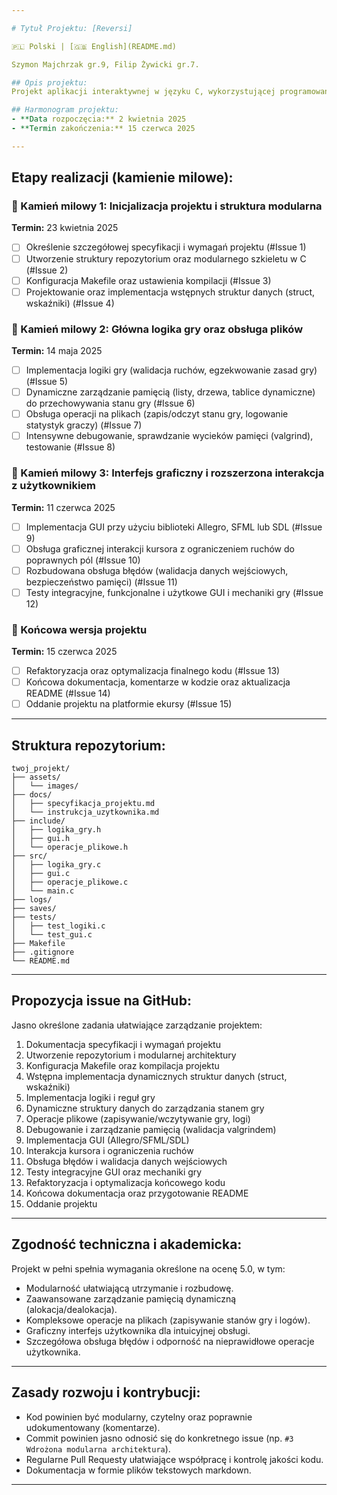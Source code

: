 ```yaml
---

# Tytuł Projektu: [Reversi]

🇵🇱 Polski | [🇬🇧 English](README.md)

Szymon Majchrzak gr.9, Filip Żywicki gr.7.

## Opis projektu:
Projekt aplikacji interaktywnej w języku C, wykorzystującej programowanie niskopoziomowe, z modularną strukturą kodu, dynamicznym zarządzaniem pamięcią, kompleksową obsługą błędów oraz graficznym interfejsem użytkownika. Projekt spełnia wymagania zaliczenia na ocenę 5.0, w tym operacje na plikach, efektywne użycie wskaźników i struktur danych oraz intuicyjną obsługę graficzną.

## Harmonogram projektu:
- **Data rozpoczęcia:** 2 kwietnia 2025  
- **Termin zakończenia:** 15 czerwca 2025

---
```


## Etapy realizacji (kamienie milowe):

### 🚩 Kamień milowy 1: Inicjalizacja projektu i struktura modularna
**Termin:** 23 kwietnia 2025
- [ ] Określenie szczegółowej specyfikacji i wymagań projektu (#Issue 1)
- [ ] Utworzenie struktury repozytorium oraz modularnego szkieletu w C (#Issue 2)
- [ ] Konfiguracja Makefile oraz ustawienia kompilacji (#Issue 3)
- [ ] Projektowanie oraz implementacja wstępnych struktur danych (struct, wskaźniki) (#Issue 4)

### 🚩 Kamień milowy 2: Główna logika gry oraz obsługa plików
**Termin:** 14 maja 2025
- [ ] Implementacja logiki gry (walidacja ruchów, egzekwowanie zasad gry) (#Issue 5)
- [ ] Dynamiczne zarządzanie pamięcią (listy, drzewa, tablice dynamiczne) do przechowywania stanu gry (#Issue 6)
- [ ] Obsługa operacji na plikach (zapis/odczyt stanu gry, logowanie statystyk graczy) (#Issue 7)
- [ ] Intensywne debugowanie, sprawdzanie wycieków pamięci (valgrind), testowanie (#Issue 8)

### 🚩 Kamień milowy 3: Interfejs graficzny i rozszerzona interakcja z użytkownikiem
**Termin:** 11 czerwca 2025
- [ ] Implementacja GUI przy użyciu biblioteki Allegro, SFML lub SDL (#Issue 9)
- [ ] Obsługa graficznej interakcji kursora z ograniczeniem ruchów do poprawnych pól (#Issue 10)
- [ ] Rozbudowana obsługa błędów (walidacja danych wejściowych, bezpieczeństwo pamięci) (#Issue 11)
- [ ] Testy integracyjne, funkcjonalne i użytkowe GUI i mechaniki gry (#Issue 12)

### 🚩 Końcowa wersja projektu
**Termin:** 15 czerwca 2025
- [ ] Refaktoryzacja oraz optymalizacja finalnego kodu (#Issue 13)
- [ ] Końcowa dokumentacja, komentarze w kodzie oraz aktualizacja README (#Issue 14)
- [ ] Oddanie projektu na platformie ekursy (#Issue 15)

---

## Struktura repozytorium:
```
twoj_projekt/
├── assets/
│   └── images/
├── docs/
│   ├── specyfikacja_projektu.md
│   └── instrukcja_uzytkownika.md
├── include/
│   ├── logika_gry.h
│   ├── gui.h
│   └── operacje_plikowe.h
├── src/
│   ├── logika_gry.c
│   ├── gui.c
│   ├── operacje_plikowe.c
│   └── main.c
├── logs/
├── saves/
├── tests/
│   ├── test_logiki.c
│   └── test_gui.c
├── Makefile
├── .gitignore
└── README.md
```

---

## Propozycja issue na GitHub:
Jasno określone zadania ułatwiające zarządzanie projektem:

1. Dokumentacja specyfikacji i wymagań projektu
2. Utworzenie repozytorium i modularnej architektury
3. Konfiguracja Makefile oraz kompilacja projektu
4. Wstępna implementacja dynamicznych struktur danych (struct, wskaźniki)
5. Implementacja logiki i reguł gry
6. Dynamiczne struktury danych do zarządzania stanem gry
7. Operacje plikowe (zapisywanie/wczytywanie gry, logi)
8. Debugowanie i zarządzanie pamięcią (walidacja valgrindem)
9. Implementacja GUI (Allegro/SFML/SDL)
10. Interakcja kursora i ograniczenia ruchów
11. Obsługa błędów i walidacja danych wejściowych
12. Testy integracyjne GUI oraz mechaniki gry
13. Refaktoryzacja i optymalizacja końcowego kodu
14. Końcowa dokumentacja oraz przygotowanie README
15. Oddanie projektu 

---

## Zgodność techniczna i akademicka:
Projekt w pełni spełnia wymagania określone na ocenę 5.0, w tym:

- Modularność ułatwiającą utrzymanie i rozbudowę.
- Zaawansowane zarządzanie pamięcią dynamiczną (alokacja/dealokacja).
- Kompleksowe operacje na plikach (zapisywanie stanów gry i logów).
- Graficzny interfejs użytkownika dla intuicyjnej obsługi.
- Szczegółowa obsługa błędów i odporność na nieprawidłowe operacje użytkownika.

---

## Zasady rozwoju i kontrybucji:
- Kod powinien być modularny, czytelny oraz poprawnie udokumentowany (komentarze).
- Commit powinien jasno odnosić się do konkretnego issue (np. `#3 Wdrożona modularna architektura`).
- Regularne Pull Requesty ułatwiające współpracę i kontrolę jakości kodu.
- Dokumentacja w formie plików tekstowych markdown.

---
